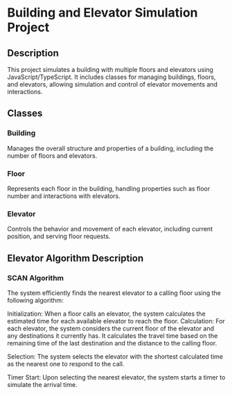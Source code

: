 # Building and Elevator Simulation Project

## Description
This project simulates a building with multiple floors and elevators using JavaScript/TypeScript. It includes classes for managing buildings, floors, and elevators, allowing simulation and control of elevator movements and interactions.

## Classes

### Building
Manages the overall structure and properties of a building, including the number of floors and elevators.

### Floor
Represents each floor in the building, handling properties such as floor number and interactions with elevators.

### Elevator
Controls the behavior and movement of each elevator, including current position, and serving floor requests.

## Elevator Algorithm Description

### SCAN Algorithm
The system efficiently finds the nearest elevator to a calling floor using the following algorithm:

Initialization: When a floor calls an elevator, the system calculates the estimated time for each available elevator to reach the floor.
Calculation: For each elevator, the system considers the current floor of the elevator and any destinations it currently has. It calculates the travel time based on the remaining time of the last destination and the distance to the calling floor.

Selection: The system selects the elevator with the shortest calculated time as the nearest one to respond to the call.

Timer Start: Upon selecting the nearest elevator, the system starts a timer to simulate the arrival time.
